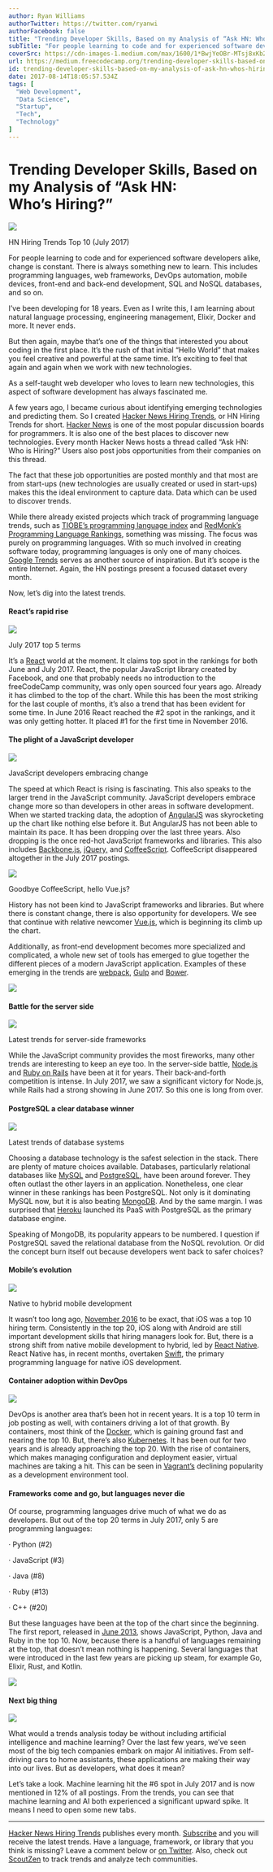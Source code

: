 ```yaml
---
author: Ryan Williams
authorTwitter: https://twitter.com/ryanwi
authorFacebook: false
title: "Trending Developer Skills, Based on my Analysis of “Ask HN: Who’s Hiring?”"
subTitle: "For people learning to code and for experienced software developers alike, change is constant. There is always something new to learn. Th..."
coverSrc: https://cdn-images-1.medium.com/max/1600/1*BwjYeOBr-MTsj8xKb2ujNQ.png
url: https://medium.freecodecamp.org/trending-developer-skills-based-on-my-analysis-of-ask-hn-whos-hiring-26c02a3ca1fd
id: trending-developer-skills-based-on-my-analysis-of-ask-hn-whos-hiring-26c02a3ca1fd
date: 2017-08-14T18:05:57.534Z
tags: [
  "Web Development",
  "Data Science",
  "Startup",
  "Tech",
  "Technology"
]
---
```

# Trending Developer Skills, Based on my Analysis of “Ask HN: Who’s Hiring?”



![](https://cdn-images-1.medium.com/max/1600/1*BwjYeOBr-MTsj8xKb2ujNQ.png)

HN Hiring Trends Top 10 (July 2017)



For people learning to code and for experienced software developers alike, change is constant. There is always something new to learn. This includes programming languages, web frameworks, DevOps automation, mobile devices, front-end and back-end development, SQL and NoSQL databases, and so on.

I’ve been developing for 18 years. Even as I write this, I am learning about natural language processing, engineering management, Elixir, Docker and more. It never ends.

But then again, maybe that’s one of the things that interested you about coding in the first place. It’s the rush of that initial “Hello World” that makes you feel creative and powerful at the same time. It’s exciting to feel that again and again when we work with new technologies.

As a self-taught web developer who loves to learn new technologies, this aspect of software development has always fascinated me.

A few years ago, I became curious about identifying emerging technologies and predicting them. So I created [Hacker News Hiring Trends](https://www.hntrends.com/), or HN Hiring Trends for short. [Hacker News](https://news.ycombinator.com/) is one of the most popular discussion boards for programmers. It is also one of the best places to discover new technologies. Every month Hacker News hosts a thread called “Ask HN: Who is Hiring?” Users also post jobs opportunities from their companies on this thread.

The fact that these job opportunities are posted monthly and that most are from start-ups (new technologies are usually created or used in start-ups) makes this the ideal environment to capture data. Data which can be used to discover trends.

While there already existed projects which track of programming language trends, such as [TIOBE’s programming language index](https://www.tiobe.com/tiobe-index/) and [RedMonk’s Programming Language Rankings](http://redmonk.com/sogrady/2017/06/08/language-rankings-6-17/), something was missing. The focus was purely on programming languages. With so much involved in creating software today, programming languages is only one of many choices. [Google Trends](https://trends.google.com/trends/?hl=en) serves as another source of inspiration. But it’s scope is the entire Internet. Again, the HN postings present a focused dataset every month.

Now, let’s dig into the latest trends.

#### React’s rapid rise



![](https://cdn-images-1.medium.com/max/1600/0*Zgv6skJxuEVtrBmh.png)

July 2017 top 5 terms



It’s a [React](https://facebook.github.io/react/) world at the moment. It claims top spot in the rankings for both June and July 2017\. React, the popular JavaScript library created by Facebook, and one that probably needs no introduction to the freeCodeCamp community, was only open sourced four years ago. Already it has climbed to the top of the chart. While this has been the most striking for the last couple of months, it’s also a trend that has been evident for some time. In June 2016 React reached the #2 spot in the rankings, and it was only getting hotter. It placed #1 for the first time in November 2016.

#### The plight of a JavaScript developer



![](https://cdn-images-1.medium.com/max/1600/0*zY6p2tSa3WjHzoTy.png)

JavaScript developers embracing change



The speed at which React is rising is fascinating. This also speaks to the larger trend in the JavaScript community. JavaScript developers embrace change more so than developers in other areas in software development. When we started tracking data, the adoption of [AngularJS](https://angularjs.org/) was skyrocketing up the chart like nothing else before it. But AngularJS has not been able to maintain its pace. It has been dropping over the last three years. Also dropping is the once red-hot JavaScript frameworks and libraries. This also includes [Backbone.js](http://backbonejs.org/), [jQuery,](https://jquery.com/) and [CoffeeScript](http://coffeescript.org/). CoffeeScript disappeared altogether in the July 2017 postings.



![](https://cdn-images-1.medium.com/max/1600/0*PnJUKIUpOu9GQKks.png)

Goodbye CoffeeScript, hello Vue.js?



History has not been kind to JavaScript frameworks and libraries. But where there is constant change, there is also opportunity for developers. We see that continue with relative newcomer [Vue.js](https://vuejs.org/), which is beginning its climb up the chart.

Additionally, as front-end development becomes more specialized and complicated, a whole new set of tools has emerged to glue together the different pieces of a modern JavaScript application. Examples of these emerging in the trends are [webpack](https://webpack.github.io/), [Gulp](https://gulpjs.com/) and [Bower](https://bower.io/).



![](https://cdn-images-1.medium.com/max/1600/0*eW4w92Rzbj053VB4.png)



#### Battle for the server side



![](https://cdn-images-1.medium.com/max/1600/0*x6AH_2ZWqaDy9WtA.png)

Latest trends for server-side frameworks



While the JavaScript community provides the most fireworks, many other trends are interesting to keep an eye too. In the server-side battle, [Node.js](https://nodejs.org/) and [Ruby on Rails](http://rubyonrails.org/) have been at it for years. Their back-and-forth competition is intense. In July 2017, we saw a significant victory for Node.js, while Rails had a strong showing in June 2017\. So this one is long from over.

#### PostgreSQL a clear database winner



![](https://cdn-images-1.medium.com/max/1600/0*y-jEjzTcrsxdTxP8.png)

Latest trends of database systems



Choosing a database technology is the safest selection in the stack. There are plenty of mature choices available. Databases, particularly relational databases like [MySQL](https://www.mysql.com/) and [PostgreSQL](https://www.postgresql.org/), have been around forever. They often outlast the other layers in an application. Nonetheless, one clear winner in these rankings has been PostgreSQL. Not only is it dominating MySQL now, but it is also beating [MongoDB](https://www.mongodb.com/). And by the same margin. I was surprised that [Heroku](https://www.heroku.com/) launched its PaaS with PostgreSQL as the primary database engine.

Speaking of MongoDB, its popularity appears to be numbered. I question if PostgreSQL saved the relational database from the NoSQL revolution. Or did the concept burn itself out because developers went back to safer choices?

#### Mobile’s evolution



![](https://cdn-images-1.medium.com/max/1600/0*Iqu79l8IsDS1KNL3.png)

Native to hybrid mobile development



It wasn’t too long ago, [November 2016](https://www.hntrends.com/2016/november.html) to be exact, that iOS was a top 10 hiring term. Consistently in the top 20, iOS along with Android are still important development skills that hiring managers look for. But, there is a strong shift from native mobile development to hybrid, led by [React Native](https://facebook.github.io/react-native/). React Native has, in recent months, overtaken [Swift](https://www.swift.com/), the primary programming language for native iOS development.

#### Container adoption within DevOps



![](https://cdn-images-1.medium.com/max/1600/0*xKBv_TGeu9YdIZX4.png)



DevOps is another area that’s been hot in recent years. It is a top 10 term in job posting as well, with containers driving a lot of that growth. By containers, most think of the [Docker](https://www.docker.com/), which is gaining ground fast and nearing the top 10\. But, there’s also [Kubernetes](https://kubernetes.io/). It has been out for two years and is already approaching the top 20\. With the rise of containers, which makes managing configuration and deployment easier, virtual machines are taking a hit. This can be seen in [Vagrant’s](https://www.vagrantup.com/) declining popularity as a development environment tool.

#### Frameworks come and go, but languages never die

Of course, programming languages drive much of what we do as developers. But out of the top 20 terms in July 2017, only 5 are programming languages:

· Python (#2)

· JavaScript (#3)

· Java (#8)

· Ruby (#13)

· C++ (#20)

But these languages have been at the top of the chart since the beginning. The first report, released in [June 2013](http://www.ryan-williams.net/hacker-news-hiring-trends/2013/june.html), shows JavaScript, Python, Java and Ruby in the top 10\. Now, because there is a handful of languages remaining at the top, that doesn’t mean nothing is happening. Several languages that were introduced in the last few years are picking up steam, for example Go, Elixir, Rust, and Kotlin.



![](https://cdn-images-1.medium.com/max/1600/1*H-GmEPaG58gqbbA2OBIeEA.png)



#### Next big thing



![](https://cdn-images-1.medium.com/max/1600/1*jXOdWFZaoyYWc6BLhFmj6Q.png)



What would a trends analysis today be without including artificial intelligence and machine learning? Over the last few years, we’ve seen most of the big tech companies embark on major AI initiatives. From self-driving cars to home assistants, these applications are making their way into our lives. But as developers, what does it mean?

Let’s take a look. Machine learning hit the #6 spot in July 2017 and is now mentioned in 12% of all postings. From the trends, you can see that machine learning and AI both experienced a significant upward spike. It means I need to open some new tabs.











* * *







[Hacker News Hiring Trends](https://www.hntrends.com/) publishes every month. [Subscribe](http://ryan-williams.us7.list-manage.com/subscribe?u=ad800d1f3e83280d9d18b9b58&id=851bc5c555) and you will receive the latest trends. Have a language, framework, or library that you think is missing? Leave a comment below or [on Twitter](https://twitter.com/ryanwi). Also, check out [ScoutZen](https://www.scoutzen.com/) to track trends and analyze tech communities.








